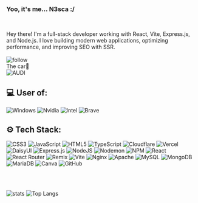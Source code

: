 ### Yoo, it's me... N3sca :/ 

<br />

Hey there! I'm a full-stack developer working with React, Vite, Express.js, and Node.js. I love building modern web applications, optimizing performance, and improving SEO with SSR.
<br />
<br />
![follow](https://img.shields.io/github/followers/N3sca.svg?style=social&label=Follow&maxAge=2592000)
<br />
The car🔐 
<br />
![AUDI](https://aleen42.github.io/badges/src/audi.svg)

## 💻 User of:

![Windows](https://img.shields.io/badge/Windows-0078D6?style=for-the-badge&logo=windows&logoColor=white)
![Nvidia](https://img.shields.io/badge/NVIDIA-RTX-76B900?style=for-the-badge&logo=nvidia&logoColor=white)
![Intel](https://img.shields.io/badge/Intel-Core-0071C5?style=for-the-badge&logo=intel&logoColor=white)
![Brave](https://img.shields.io/badge/Brave-FF1B2D?style=for-the-badge&logo=Brave&logoColor=white)


## ⚙️ Tech Stack:
![CSS3](https://img.shields.io/badge/css3-%231572B6.svg?style=for-the-badge&logo=css3&logoColor=white) 
![JavaScript](https://img.shields.io/badge/javascript-%23323330.svg?style=for-the-badge&logo=javascript&logoColor=%23F7DF1E) 
![HTML5](https://img.shields.io/badge/html5-%23E34F26.svg?style=for-the-badge&logo=html5&logoColor=white) 
![TypeScript](https://img.shields.io/badge/typescript-%23007ACC.svg?style=for-the-badge&logo=typescript&logoColor=white) 
![Cloudflare](https://img.shields.io/badge/Cloudflare-F38020?style=for-the-badge&logo=Cloudflare&logoColor=white) 
![Vercel](https://img.shields.io/badge/vercel-%23000000.svg?style=for-the-badge&logo=vercel&logoColor=white) 
![DaisyUI](https://img.shields.io/badge/daisyui-5A0EF8?style=for-the-badge&logo=daisyui&logoColor=white) 
![Express.js](https://img.shields.io/badge/express.js-%23404d59.svg?style=for-the-badge&logo=express&logoColor=%2361DAFB) 
![NodeJS](https://img.shields.io/badge/node.js-6DA55F?style=for-the-badge&logo=node.js&logoColor=white) 
![Nodemon](https://img.shields.io/badge/NODEMON-%23323330.svg?style=for-the-badge&logo=nodemon&logoColor=%BBDEAD) 
![NPM](https://img.shields.io/badge/NPM-%23CB3837.svg?style=for-the-badge&logo=npm&logoColor=white) 
![React](https://img.shields.io/badge/react-%2320232a.svg?style=for-the-badge&logo=react&logoColor=%2361DAFB) 
![React Router](https://img.shields.io/badge/React_Router-CA4245?style=for-the-badge&logo=react-router&logoColor=white) 
![Remix](https://img.shields.io/badge/remix-%23000.svg?style=for-the-badge&logo=remix&logoColor=white) 
![Vite](https://img.shields.io/badge/vite-%23646CFF.svg?style=for-the-badge&logo=vite&logoColor=white) 
![Nginx](https://img.shields.io/badge/nginx-%23009639.svg?style=for-the-badge&logo=nginx&logoColor=white) 
![Apache](https://img.shields.io/badge/apache-%23D42029.svg?style=for-the-badge&logo=apache&logoColor=white) 
![MySQL](https://img.shields.io/badge/mysql-4479A1.svg?style=for-the-badge&logo=mysql&logoColor=white) 
![MongoDB](https://img.shields.io/badge/MongoDB-%234ea94b.svg?style=for-the-badge&logo=mongodb&logoColor=white) 
![MariaDB](https://img.shields.io/badge/MariaDB-003545?style=for-the-badge&logo=mariadb&logoColor=white) 
![Canva](https://img.shields.io/badge/Canva-%2300C4CC.svg?style=for-the-badge&logo=Canva&logoColor=white) 
![GitHub](https://img.shields.io/badge/github-%23121011.svg?style=for-the-badge&logo=github&logoColor=white)

<br /> <br />

![stats](https://github-readme-stats.vercel.app/api?username=N3sca&show_icons=true&theme=github_dark)
![Top Langs](https://github-readme-stats.vercel.app/api/top-langs/?username=N3sca&layout=compact&theme=github_dark)

